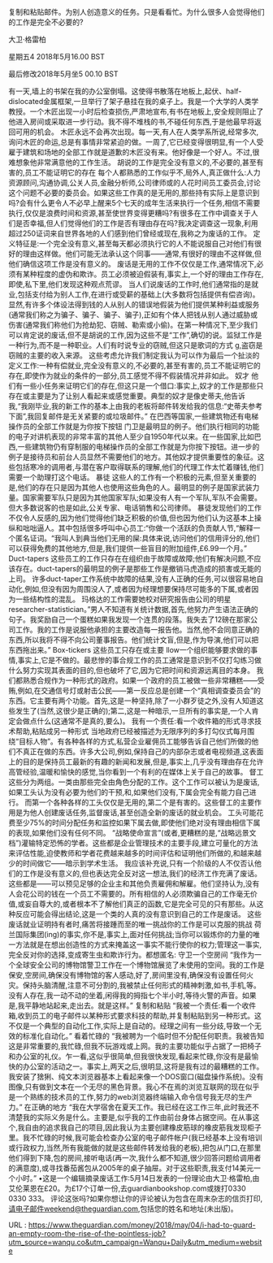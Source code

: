 复制和粘贴邮件。为别人创造意义的任务。只是看看忙。为什么很多人会觉得他们的工作是完全不必要的? 
  
 大卫·格雷柏 
  
  
 星期五4 2018年5月16.00 BST 
  
  
 最后修改2018年5月坐5 00.10 BST 
  
  
 有一天,墙上的书架在我的办公室倒塌。这使得书散落在地板上,起伏、half-dislocated金属框架,一旦举行了架子悬挂在我的桌子上。我是一个大学的人类学教授。一个木匠出现一小时后检查损伤,严肃地宣布,有书在地板上,安全规则阻止了他进入房间或采取进一步行动。我不得不堆栈的书,不碰任何东西,于是他最早将返回可用的机会。 
 木匠永远不会再次出现。每一天,有人在人类学系所说,经常多次,询问木匠的命运,总是有事情非常紧迫的做。一周了,它已经变得很明显,有一个人受雇于建筑和场地的全部工作就是道歉的木匠没有来。他好像是一个好人。不过,很难想象他非常满意他的工作生活。 
 胡说的工作是完全没有意义的,不必要的,甚至有害的,员工不能证明它的存在 
 每个人都熟悉的工作似乎不,局外人,真正做什么:人力资源顾问,沟通协调,公关人员,金融分析师,公司律师或的人花时间员工委员会,讨论这个问题不必要的委员会。如果这些工作真的是无用的,那些持有实际上是意识到吗?会有什么更令人不必早上醒来5个七天的成年生活来执行一个任务,相信不需要执行,仅仅是浪费时间和资源,甚至使世界变得更糟吗?有很多在工作中调查关于人们是否幸福,但人们觉得他们的工作是否有理由存在吗?我决定调查这一现象,利用超过250证词来自世界各地的人们感到他们曾经或现在,我称之为废话的工作。 
 定义特征是:一个完全没有意义,甚至每天都必须执行它的人不能说服自己对他们有很好的理由这样做。他们可能无法承认这个同事——通常,有很好的理由不这样做,但他们确信这项工作是没有意义的。 
 废话是无用的工作不仅仅是工作,通常情况下,必须有某种程度的虚伪和欺诈。员工必须被迫假装有,事实上,一个好的理由工作存在,即使,私下里,他们发现这种观点荒谬。 
 当人们说废话的工作时,他们通常指的是就业,包括支付给为别人工作,在进行或受薪的基础上(大多数将包括提供有偿咨询)。显然,有许多个体设法得到钱的人从别人的错误地假装为他们提供某种利益或服务(通常我们称之为骗子、骗子、骗子、骗子),正如有个体人把钱从别人通过威胁或伤害(通常我们称他们为抢劫犯、窃贼、勒索或小偷)。在第一种情况下,至少我们可以肯定说的废话,但不是胡说的工作,因为这些不是“工作”,确切的说。监狱工作是一种行为,而不是一种职业。人们有时说专业的窃贼,但这只是歌词的方式 
 g,盗窃是窃贼的主要的收入来源。 
 这些考虑允许我们制定我认为可以作为最后一个扯淡的定义工作:一种有偿就业,完全没有意义的,不必要的,甚至有害的,员工不能证明它的存在,即使作为就业的条件的一部分,员工感觉不得不假装情况并非如此。 
 奴才 
 他们有一些小任务来证明它们的存在,但这只是一个借口:事实上,奴才的工作是那些只存在或主要是为了让别人看起来或感觉重要。典型的奴才是像史蒂夫,他告诉我,“我刚毕业,我的新工作的基本上由我的老板将邮件转发给我的信息:“史蒂夫参考下面”,我回复邮件是无关紧要的或垃圾邮件。” 
 在巴西等国家,一些建筑物还有电梯操作员的全部工作就是为你按下按钮 
 门卫是最明显的例子。他们执行相同的功能的电子对讲机表现的非常丰富的其他人至少自1950年代以来。在一些国家,比如巴西,一些建筑物仍有穿制服的电梯操作员的全部工作就是为你按下按钮。进一步的例子是接待员和前台人员显然不需要他们的地方。其他奴才提供重要性的象征。这些包括寒冷的调用者,与潜在客户取得联系的理解,他们的代理工作太忙着赚钱,他们需要一个助理打这个电话。 
 暴徒 
 这些人的工作有一个积极的元素,但至关重要的是,他们的存在只是因为其他人也使用这些角色的人。最明显的例子是国家武装力量。国家需要军队只是因为其他国家军队;如果没有人有一个军队,军队不会需要。但大多数说客的也是如此,公关专家、电话销售和公司律师。 
 暴徒发现他们的工作不仅令人反感的,因为他们觉得他们缺乏积极的价值,但也因为他们认为这基本上操纵和咄咄逼人。其中包括很多呼叫中心员工:“你做一个活跃的负贡献人节,“解释一个匿名证词。“我叫人到典当他们无用的屎:具体来说,访问他们的信用评分的,他们可以获得免费的其他地方,但是,我们提供一些盲目的附加组件,£6.99一个月。” 
 Duct-tapers 
 这些员工的工作只存在在组织由于故障或故障;他们有解决问题,不应该存在。duct-tapers的最明显的例子是那些工作是撤销马虎造成的损害或无能的上司。 
 许多duct-taper工作系统中故障的结果,没有人正确的任务,可以很容易地自动化,例如,但没有因为周围没人了,或者因为经理想要保持尽可能多的下属,或者因为一些结构性的混乱。 
 玛格达的工作需要她校对研究报告由公司的明星researcher-statistician。”男人不知道有关统计数据,首先,他努力产生语法正确的句子。我奖励自己一个蛋糕如果我发现一个连贯的段落。我失去了12磅在那家公司工作。我的工作是说服他承担的主要改造每一报告他。当然,他不会同意正确的东西,所以我将不得不向公司董事报告。他们统计文盲,但是,作为导演,他们可以把东西拖出来。” 
 Box-tickers 
 这些员工只存在或主要 
 llow一个组织能够要求做的事情,事实上,它是不做的。最悲惨的事合规工作的员工通常是意识到不仅打勾练习做什么努力实现其表面的目的,但也破坏了它,因为它把时间和资源远离目的本身。 
 我们都熟悉合规作为一种形式的政府。如果一个政府的员工被做一些非常糟糕——受贿,例如,在交通信号灯或射击公民——第一反应总是创建一个“真相调查委员会”的东西。它主要有两个功能。首先,这是一种坚持,除了一小群歹徒之外,没有人知道这些发生了(当然,这很少是正确的);第二,这是一种暗示,一旦所有的事实是,一个人肯定会做点什么(这通常不是真的,要么)。 
 我有一个责任:看一个收件箱的形式寻求技术帮助,粘贴成另一种形式 
 当地政府已经被描述为无限序列的多打勾仪式每月围绕“目标人物”。有各种各样的方式,私营企业雇佣员工能够告诉自己他们所做的他们不真正在做的东西。许多大公司,例如,保持自己的内部杂志或者电视频道,这表面上的目的是保持员工最新的有趣的新闻和发展,但是,事实上,几乎没有理由存在允许高管经验,温暖和愉快的感觉,当你看到一个有利的在媒体上关于自己的故事。 
 督工 
 这些分为两组。一类由那些完全由角色分配的工作。这个工作可以被认为是废话,如果工头认为没有必要为他们的干预,和,如果他们没有,下属会完全有能力自己进行。 
 而第一个各种各样的工头仅仅是无用的,第二个是有害的。这些督工的主要作用是为他人创建废话任务,监督废话,甚至创造全新的废话的就业机会。 
 工头可能花费至少75%的时间分配任务和监控如果下属去做,即使他们绝对没有理由相信下属的表现,如果他们没有任何不同。 
 “战略使命宣言”(或者,更糟糕的是,“战略远景文档”)灌输特定恐怖的学者。这些都是企业管理技术的主要手段,建立可量化的方法来评估性能,迫使教师和学者花费越来越多的时间评估和证明他们所做的,和越来越少的时间做它——暗示到学术生活。 
 我应该补充说,只有一个阶级的人不仅否认他们的工作是没有意义的,但也表达完全反对这一想法,我们的经济工作充满了废话。这些都是——可以预见足够的企业主和其他负责雇佣和解雇。他们坚持认为,没有人会花公司的钱在一个员工不需要的。所有相信的人必须欺骗自己的工作毫无价值,或妄自尊大的,或者根本不了解他们真正的函数,它是完全可见的只有那些。从这种反应可能会得出结论,这是一个类的人真的没有意识到自己的工作是废话。 
 这些废话就业证明持有者时,痛苦将接踵而至的唯一挑战你的工作是可以克服的挑战 
 荷兰国际集团(ing)的事实,你不是,事实上,面对任何挑战;当你可以锻炼你的力量的唯一方法就是在想出创造性的方式来掩盖这一事实不能行使你的权力;管理这一事实,完全反对你的选择,变成寄生虫和欺诈行为。都想匿名: 
 守卫一个空房间 
 “我作为一个全球安全公司的博物馆警卫工作在一个博物馆展览了未使用的空间。我的工作是保安,空房间,确保没有博物馆的客人感动,好了,房间里没有,确保没有设置任何火灾。保持头脑清醒,注意不可分割的,我被禁止任何形式的精神刺激,如书,手机,等。没有人存在,我一动不动的坐着,闲得我的拇指七个半小时,等待火警的声音。如果是,我平静地站起来,走出去。就是这样。” 
 复制和粘贴 
 “我被一个责任:看一个收件箱,收到员工的电子邮件以某种形式要求科技的帮助,并复制粘贴到另一种形式。这不仅是一个典型的自动化工作,实际上是自动的。经理之间有一些分歧,导致一个无效的标准化自动化。” 
 看着忙碌的 
 “我被聘为一个临时但不分配任何职责。我被告知这是非常重要的,我忙碌,但我不玩游戏或上网。我的主要功能似乎占据了一把椅子和办公室的礼仪。乍一看,这似乎很简单,但我很快发现,看起来忙碌,你没有是最愉快的办公室的活动之一。事实上,两天之后,很明显,这将是我有过的最糟糕的工作。我安装了猞猁、纯文本浏览器基本上看起来像一个DOS窗口(磁盘操作系统)。没有图像,只有做到文本在一个无尽的黑色背景。我心不在焉的浏览互联网的现在似乎是一个熟练的技术员的工作,努力的web浏览器终端输入命令信号我无尽的生产力。” 
 在正确的地方 
 “我在大学宿舍在夏天工作。我已经在这工作三年,此时我还不清楚我的实际义务是什么。主要是,似乎我的工作由前台身体占据空间。在从事这个,我自由的追求我自己的项目,因此我认为主要创建橡皮筋球的橡皮筋我发现柜子里。我不忙碌的时候,我可能会检查办公室的电子邮件帐户(我已经基本上没有培训或行政权力,当然,所有我能做的就是这些邮件转发给我的老板),把包从门口,在那里他们得到下降,包的房间,接听电话(再一次,我什么都不知道,很少回答问题给调用者的满意度),或寻找番茄酱包从2005年的桌子抽屉。对于这些职责,我支付14美元一个小时。” 
 •这是一个编辑摘录废话工作:5月14日发表的一份理论由大卫·格雷柏,由艾伦莱恩在£20。为£17个订单一份,去guardianbookshop.com或拨打0330 0330 333。 
 评论这张吗?如果你想让你的评论被认为包含在周末杂志的信页打印,请电子邮件weekend@theguardian.com,包括您的姓名和地址(未出版)。 
  
   
  URL : https://www.theguardian.com/money/2018/may/04/i-had-to-guard-an-empty-room-the-rise-of-the-pointless-job?utm_source=wanqu.co&utm_campaign=Wanqu+Daily&utm_medium=website